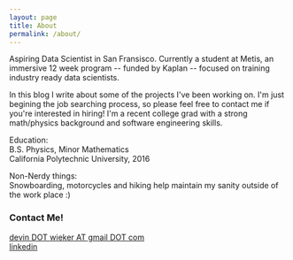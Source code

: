 ```yaml
---
layout: page
title: About
permalink: /about/
---
```


Aspiring Data Scientist in San Fransisco. Currently a student at Metis, an immersive 12 week program -- funded by Kaplan -- focused on training industry ready data scientists. 

In this blog I write about some of the projects I've been working on. I'm just begining the job searching process, so please feel free to contact me if you're interested in hiring! I'm a recent college grad with a strong math/physics background and software engineering skills.

Education:  
B.S. Physics, Minor Mathematics  
California Polytechnic University, 2016

Non-Nerdy things:  
Snowboarding, motorcycles and hiking help maintain my sanity outside of the work place :)

### Contact Me!

[devin DOT wieker AT gmail DOT com](mailto:devin.wieker@gmail.com)  
[linkedin](https://www.linkedin.com/in/dwieker)
